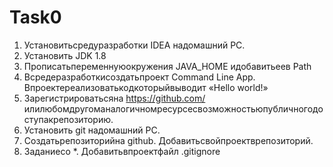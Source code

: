 # Task0
1)  Установитьсредуразработки IDEA надомашний PC.
2)  Установить JDK 1.8
3)  Прописатьпеременнуюокружения JAVA_HOME идобавитьеев Path
4)  Всредеразработкисоздатьпроект Command Line App. Впроектереализоватькодкоторыйвыводит «Hello world!»
5)  Зарегистрироватьсяна https://github.com/ илилюбомдругоманалогичномресурсесвозможностьюпубличногодоступакрепозиторию.
6)  Установить git надомашний PC.
7)  Создатьрепозиторийна github. Добавитьсвойпроектврепозиторий.
8)  Заданиесо *. Добавитьвпроектфайл .gitignore
